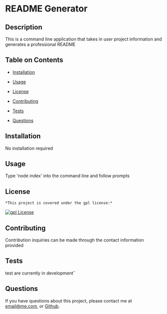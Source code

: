 # **README Generator**

## Description

This is a command line application that takes in user project information and generates a professional README

## Table on Contents

* [Installation](#installation)

* [Usage](#usage)

* [License](#license)

* [Contributing](#contributing)

* [Tests](#tests)

* [Questions](#questions)

## Installation

No installation required

## Usage

Type 'node index' into the command line and follow prompts

## License

    *This project is covered under the gpl license:*
[![gpl License](https://img.shields.io/badge/License-gpl-blue.svg)](https://www.gnu.org/licenses/gpl-3.0.en.html)

## Contributing

Contribution inquiries can be made through the contact information provided

## Tests

test are currently in development˝

## Questions

If you have questions about this project, please contact me at email@me.com, or [Github](https://github.com/Anthony-A-Perez).